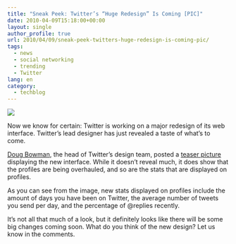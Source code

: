 ```yaml
---
title: "Sneak Peek: Twitter’s “Huge Redesign” Is Coming [PIC]"
date: 2010-04-09T15:18:00+00:00
layout: single
author_profile: true
url: 2010/04/09/sneak-peek-twitters-huge-redesign-is-coming-pic/
tags:
  - news
  - social networking
  - trending
  - Twitter
lang: en
category: 
  - techblog
---
```

[![](http://1.bp.blogspot.com/_vaUVXcmC3OI/S789luUhAnI/AAAAAAAAB18/sH3nbKhlzy0/s400/doug-400.png)](http://1.bp.blogspot.com/_vaUVXcmC3OI/S789luUhAnI/AAAAAAAAB18/sH3nbKhlzy0/s1600/doug-400.png)

Now we know for certain: Twitter is working on a major redesign of its web interface. Twitter’s lead designer has just revealed a taste of what’s to come.

[Doug Bowman](http://twitter.com/stop), the head of Twitter’s design team, posted a [teaser picture](http://dribbble.com/shots/14379-Profile) displaying the new interface. While it doesn’t reveal much, it does show that the profiles are being overhauled, and so are the stats that are displayed on profiles.

As you can see from the image, new stats displayed on profiles include the amount of days you have been on Twitter, the average number of tweets you send per day, and the percentage of @replies recently.

It’s not all that much of a look, but it definitely looks like there will be some big changes coming soon. What do you think of the new design? Let us know in the comments.